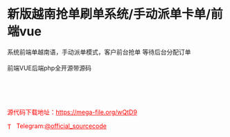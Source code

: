 # 新版越南抢单刷单系统/手动派单卡单/前端vue

系统前端单越南语，手动派单模式，客户前台抢单 等待后台分配订单<br><br>前端VUE后端php全开源带源码<br><br><br><br><br>


<p style="color: red;">源代码下载地址：<a href="https://mega-file.org/wQtD9" style="color: red;">https://mega-file.org/wQtD9</a></p><p style="color: red;"><img src="https://cdn-icons-png.flaticon.com/512/2111/2111646.png" alt="Telegram Icon" style="width: 16px; vertical-align: middle; margin-right: 5px;">Telegram:<a href="https://t.me/official_sourcecode" style="color: red;">@official_sourcecode</a></p>